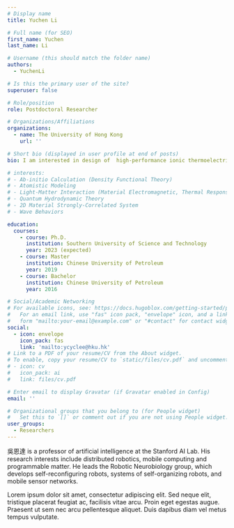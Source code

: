 ```yaml
---
# Display name
title: Yuchen Li

# Full name (for SEO)
first_name: Yuchen
last_name: Li

# Username (this should match the folder name)
authors:
  - YuchenLi

# Is this the primary user of the site?
superuser: false

# Role/position
role: Postdoctoral Researcher

# Organizations/Affiliations
organizations:
  - name: The University of Hong Kong
    url: ''

# Short bio (displayed in user profile at end of posts)
bio: I am interested in design of  high-performance ionic thermoelectric materials and devices, uncovering the coupling mechanism of ions reaction dynamics under low temperature inducement, and develop further application in self-powered electronics and temperature monitoring and sensing. 

# interests:
# - Ab-initio Calculation (Density Functional Theory)
# - Atomistic Modeling
# - Light-Matter Interaction (Material Electromagnetic, Thermal Responses)
# - Quantum Hydrodynamic Theory
# - 2D Material Strongly-Correlated System
# - Wave Behaviors

education:
  courses:
    - course: Ph.D.
      institution: Southern University of Science and Technology
      year: 2023 (expected)
    - course: Master
      institution: Chinese University of Petroleum
      year: 2019
    - course: Bachelor
      institution: Chinese University of Petroleum
      year: 2016

# Social/Academic Networking
# For available icons, see: https://docs.hugoblox.com/getting-started/page-builder/#icons
#   For an email link, use "fas" icon pack, "envelope" icon, and a link in the
#   form "mailto:your-email@example.com" or "#contact" for contact widget.
social:
  - icon: envelope
    icon_pack: fas
    link: 'mailto:ycyclee@hku.hk'
# Link to a PDF of your resume/CV from the About widget.
# To enable, copy your resume/CV to `static/files/cv.pdf` and uncomment the lines below.
# - icon: cv
#   icon_pack: ai
#   link: files/cv.pdf

# Enter email to display Gravatar (if Gravatar enabled in Config)
email: ''

# Organizational groups that you belong to (for People widget)
#   Set this to `[]` or comment out if you are not using People widget.
user_groups:
  - Researchers
---
```


吳恩達 is a professor of artificial intelligence at the Stanford AI Lab. His research interests include distributed robotics, mobile computing and programmable matter. He leads the Robotic Neurobiology group, which develops self-reconfiguring robots, systems of self-organizing robots, and mobile sensor networks.

Lorem ipsum dolor sit amet, consectetur adipiscing elit. Sed neque elit, tristique placerat feugiat ac, facilisis vitae arcu. Proin eget egestas augue. Praesent ut sem nec arcu pellentesque aliquet. Duis dapibus diam vel metus tempus vulputate.
